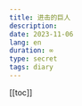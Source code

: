 ```yaml
---
title: 进击的巨人
description: 
date: 2023-11-06
lang: en
duration: ∞
type: secret
tags: diary
---
```

[[toc]]